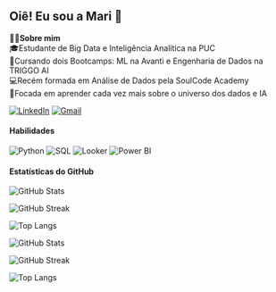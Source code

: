 ## Oiê! Eu sou a Mari 🤗 
👩‍💻**Sobre mim**  
🎓Estudante de Big Data e Inteligência Analítica na PUC  
🤖Cursando dois Bootcamps: ML na Avanti e Engenharia de Dados na TRIGGO AI   
💻Recém formada em Análise de Dados pela SoulCode Academy  
🎯Focada em aprender cada vez mais sobre o universo dos dados e IA   
  
[![LinkedIn](https://img.shields.io/badge/LinkedIn-0077B5?style=for-the-badge&logo=linkedin&logoColor=white)](https://www.linkedin.com/in/mariana-angeli)
[![Gmail](https://img.shields.io/badge/Gmail-D14836?style=for-the-badge&logo=gmail&logoColor=white)](mailto:marianaangeli.dados@gmail.com)

#### Habilidades
![Python](https://img.shields.io/badge/Python-3776AB?style=for-the-badge&logo=python&logoColor=white)
![SQL](https://img.shields.io/badge/SQL-4479A1?style=for-the-badge&logo=mysql&logoColor=white)
![Looker](https://img.shields.io/badge/Looker-FF6F00?style=for-the-badge&logo=looker&logoColor=white)
![Power BI](https://img.shields.io/badge/Power%20BI-F2C811?style=for-the-badge&logo=powerbi&logoColor=black)

#### Estatísticas do GitHub  

![GitHub Stats](https://github-readme-stats.vercel.app/api?username=marianaangeli&show_icons=true&theme=vue-dark)  

![GitHub Streak](https://github-readme-streak-stats.herokuapp.com/?user=marianaangeli&theme=vue-dark)

![Top Langs](https://github-readme-stats.vercel.app/api/top-langs/?username=marianaangeli&layout=compact&theme=vue-dark)

![GitHub Stats](https://github-readme-stats.vercel.app/api?username=marianaangeli&show_icons=true&theme=dark&bg_color=0d1117,1a2332,2d4a5c&title_color=00d9ff&text_color=c9d1d9&icon_color=00ff88&border_color=30a3a3)

![GitHub Streak](https://github-readme-streak-stats.herokuapp.com/?user=marianaangeli&theme=dark&background=0d1117&border=30a3a3&stroke=30a3a3&ring=00ff88&fire=00d9ff&currStreakNum=c9d1d9&sideNums=c9d1d9&currStreakLabel=00d9ff&sideLabels=00d9ff&dates=8b949e)

![Top Langs](https://github-readme-stats.vercel.app/api/top-langs/?username=marianaangeli&layout=compact&theme=dark&bg_color=0d1117,1a2332,2d4a5c&title_color=00d9ff&text_color=c9d1d9&border_color=30a3a3)

<!--
**marianaangeli/marianaangeli** is a ✨ _special_ ✨ repository because its `README.md` (this file) appears on your GitHub profile.


